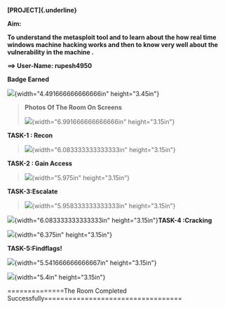 **[PROJECT]{.underline}**

**Aim:**

**To understand the metasploit tool and to learn about the how real time
windows machine hacking works and then to know very well about the
vulnerability in the machine .**

**==\> User-Name: rupesh4950**

**Badge Earned**

![](vertopal_608fe7c8fddd4e7386afbe75e65ae9b6/media/image1.wmf){width="4.491666666666666in"
height="3.45in"}

> **Photos Of The Room On Screens**
>
> ![](vertopal_608fe7c8fddd4e7386afbe75e65ae9b6/media/image2.wmf){width="6.991666666666666in"
> height="3.15in"}

**TASK-1 : Recon**

> ![](vertopal_608fe7c8fddd4e7386afbe75e65ae9b6/media/image3.wmf){width="6.083333333333333in"
> height="3.15in"}

**TASK-2 : Gain Access**

> ![](vertopal_608fe7c8fddd4e7386afbe75e65ae9b6/media/image3.wmf){width="5.975in"
> height="3.15in"}

**TASK-3:Escalate**

> ![](vertopal_608fe7c8fddd4e7386afbe75e65ae9b6/media/image4.wmf){width="5.958333333333333in"
> height="3.15in"}

![](vertopal_608fe7c8fddd4e7386afbe75e65ae9b6/media/image5.wmf){width="6.083333333333333in"
height="3.15in"}**TASK-4 :Cracking**

![](vertopal_608fe7c8fddd4e7386afbe75e65ae9b6/media/image6.wmf){width="6.375in"
height="3.15in"}

**TASK-5:Findflags!**

![](vertopal_608fe7c8fddd4e7386afbe75e65ae9b6/media/image7.wmf){width="5.541666666666667in"
height="3.15in"}

![](vertopal_608fe7c8fddd4e7386afbe75e65ae9b6/media/image8.wmf){width="5.4in"
height="3.15in"}

==============The Room Completed
Successfully==================================

